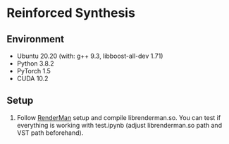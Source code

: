 # Reinforced Synthesis

## Environment
- Ubuntu 20.20 (with: g++ 9.3, libboost-all-dev 1.71)
- Python 3.8.2
- PyTorch 1.5
- CUDA 10.2

## Setup
1. Follow [RenderMan](https://github.com/seawee1/RenderMan) setup and compile librenderman.so. You can test if everything is working with test.ipynb (adjust librenderman.so path and VST path beforehand).
